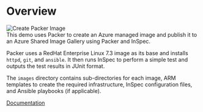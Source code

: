 # Overview
![Create Packer Image](https://github.com/ralacher/azure-demos/workflows/Create%20Packer%20Image/badge.svg)<br/>
This demo uses Packer to create an Azure managed image and publish it to an Azure Shared Image Gallery using Packer and InSpec.

Packer uses a RedHat Enterprise Linux 7.3 image as its base and installs `httpd`, `git`, and `ansible`. It then runs InSpec to perform a simple test and outputs the test results in JUnit format.

The `images` directory contains sub-directories for each image, ARM templates to create the required infrastructure, InSpec configuration files, and Ansible playbooks (if applicable).

[Documentation](https://github.com/ralacher/azure-demos/wiki/Packer)
